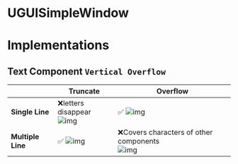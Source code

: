 # UGUISimpleWindow































# Implementations

## Text Component `Vertical Overflow`

 

|                   | **Truncate**                                                 | **Overflow**                                                 |
| ----------------- | ------------------------------------------------------------ | ------------------------------------------------------------ |
| **Single Line**   | ❌letters disappear<br>  ![img](C:\Users\Chilly.Ice-desktop\OneDrive\Codes\Unity\UGUISimpleWindow\README.assets\clip_image001.png) | ✅  ![img](C:\Users\Chilly.Ice-desktop\OneDrive\Codes\Unity\UGUISimpleWindow\README.assets\clip_image002.png) |
| **Multiple Line** | ✅  ![img](C:\Users\Chilly.Ice-desktop\OneDrive\Codes\Unity\UGUISimpleWindow\README.assets\clip_image003.png) | ❌Covers characters of other components<br>  ![img](C:\Users\Chilly.Ice-desktop\OneDrive\Codes\Unity\UGUISimpleWindow\README.assets\clip_image004.png) |













